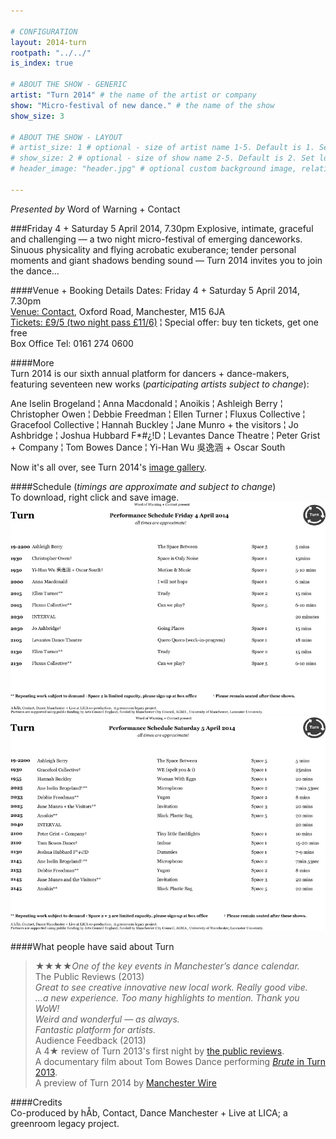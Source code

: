 ```yaml
---

# CONFIGURATION
layout: 2014-turn
rootpath: "../../"
is_index: true

# ABOUT THE SHOW - GENERIC
artist: "Turn 2014" # the name of the artist or company
show: "Micro-festival of new dance." # the name of the show
show_size: 3

# ABOUT THE SHOW - LAYOUT
# artist_size: 1 # optional - size of artist name 1-5. Default is 1. Set longer names to lower values
# show_size: 2 # optional - size of show name 2-5. Default is 2. Set longer names to lower values
# header_image: "header.jpg" # optional custom background image, relative to current page

---
```

*Presented by* Word of Warning + Contact    
         
###Friday 4 + Saturday 5 April 2014, 7.30pm
Explosive, intimate, graceful and challenging — a two night micro-festival of emerging danceworks. Sinuous physicality and flying acrobatic exuberance; tender personal moments and giant shadows bending sound — Turn 2014 invites you to join the dance…          
         
####Venue + Booking Details
Dates: Friday 4 + Saturday 5 April 2014, 7.30pm    
[Venue: Contact](http://contactmcr.com/visit/getting-here/), Oxford Road, Manchester, M15 6JA    
[Tickets: £9/5 (two night pass £11/6)](https://contactmcr.com/whats-on/13070-turn-2014/booking) ¦ Special offer: buy ten tickets, get one free    
Box Office Tel: 0161 274 0600   
      
####More      
Turn 2014 is our sixth annual platform for dancers + dance-makers, featuring seventeen new works (*participating artists subject to change*):

Ane Iselin Brogeland ¦ Anna Macdonald ¦ Anoikis ¦ Ashleigh Berry ¦ Christopher Owen ¦ Debbie Freedman ¦ Ellen Turner ¦ Fluxus Collective ¦ Gracefool Collective ¦ Hannah Buckley ¦ Jane Munro + the visitors ¦ Jo Ashbridge ¦ Joshua Hubbard F\*\#¿\!D ¦ Levantes Dance Theatre ¦ Peter Grist + Company ¦ Tom Bowes Dance ¦ Yi-Han Wu 吳逸涵 + Oscar South        
              
Now it's all over, see Turn 2014's [image gallery](/galleries/2014-turn).      
               
####Schedule (*timings are approximate and subject to change*)          
To download, right click and save image.    
![Turn Schedule Friday](Turnfrisched.jpg)    
![Turn Schedule Saturday](Turnsatsched.jpg)      
               
####What people have said about Turn
>★★★★*One of the key events in Manchester’s dance calendar.*<br>The Public Reviews (2013)          
>*Great to see creative innovative new local work. Really good vibe.*<br>*…a new experience. Too many highlights to mention. Thank you WoW!*<br>*Weird and wonderful — as always.*<br>*Fantastic platform for artists.*<br>Audience Feedback (2013)        
A 4★ review of Turn 2013's first night by [the public reviews](http://www.thepublicreviews.com/turn-2013-contact-manchester).     
A documentary film about Tom Bowes Dance performing [*Brute* in Turn 2013](http://vimeo.com/66465915).       
A preview of Turn 2014 by [Manchester Wire](http://manchesterwire.co.uk/#!/turn-danceworks-micro-fest-at-contact)       
        
####Credits         
Co-produced by hÅb, Contact, Dance Manchester + Live at LICA; a greenroom legacy project.

